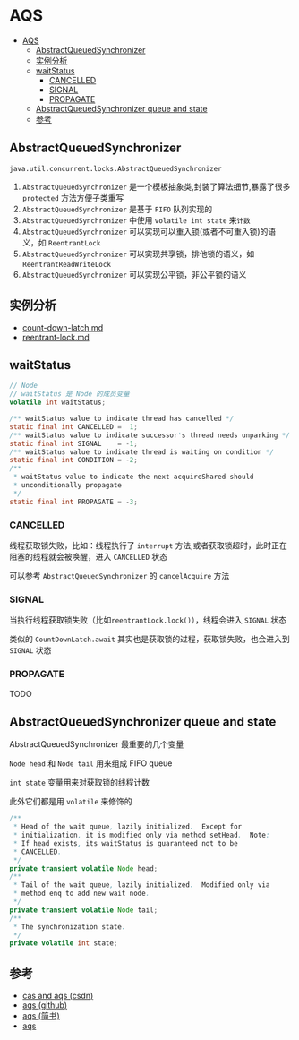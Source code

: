 # AQS

- [AQS](#AQS)
  - [AbstractQueuedSynchronizer](#AbstractQueuedSynchronizer)
  - [实例分析](#%E5%AE%9E%E4%BE%8B%E5%88%86%E6%9E%90)
  - [waitStatus](#waitStatus)
    - [CANCELLED](#CANCELLED)
    - [SIGNAL](#SIGNAL)
    - [PROPAGATE](#PROPAGATE)
  - [AbstractQueuedSynchronizer queue and state](#AbstractQueuedSynchronizer-queue-and-state)
  - [参考](#%E5%8F%82%E8%80%83)

## AbstractQueuedSynchronizer

`java.util.concurrent.locks.AbstractQueuedSynchronizer`

1. `AbstractQueuedSynchronizer` 是一个模板抽象类,封装了算法细节,暴露了很多 `protected` 方法方便子类重写
2. `AbstractQueuedSynchronizer` 是基于 `FIFO` 队列实现的
3. `AbstractQueuedSynchronizer` 中使用 `volatile int state` 来`计数`
4. `AbstractQueuedSynchronizer` 可以实现可以重入锁(或者不可重入锁)的语义，如 `ReentrantLock`
5. `AbstractQueuedSynchronizer` 可以实现共享锁，排他锁的语义，如 `ReentrantReadWriteLock`
6. `AbstractQueuedSynchronizer` 可以实现公平锁，非公平锁的语义

## 实例分析

- [count-down-latch.md](count-down-latch.md)
- [reentrant-lock.md](reentrant-lock.md)

## waitStatus

```java
// Node
// waitStatus 是 Node 的成员变量
volatile int waitStatus;
```

```java
/** waitStatus value to indicate thread has cancelled */
static final int CANCELLED =  1;
/** waitStatus value to indicate successor's thread needs unparking */
static final int SIGNAL    = -1;
/** waitStatus value to indicate thread is waiting on condition */
static final int CONDITION = -2;
/**
 * waitStatus value to indicate the next acquireShared should
 * unconditionally propagate
 */
static final int PROPAGATE = -3;
```

### CANCELLED

线程获取锁失败，比如：线程执行了 `interrupt` 方法,或者获取锁超时，此时正在阻塞的线程就会被唤醒，进入 `CANCELLED` 状态

可以参考 `AbstractQueuedSynchronizer` 的 `cancelAcquire` 方法

### SIGNAL

当执行线程获取锁失败（比如`reentrantLock.lock()`），线程会进入 `SIGNAL` 状态

类似的 `CountDownLatch.await` 其实也是获取锁的过程，获取锁失败，也会进入到 `SIGNAL` 状态

### PROPAGATE

TODO

## AbstractQueuedSynchronizer queue and state

AbstractQueuedSynchronizer 最重要的几个变量

`Node head` 和 `Node tail` 用来组成 FIFO queue

`int state` 变量用来对获取锁的线程计数

此外它们都是用 `volatile` 来修饰的

```java
/**
 * Head of the wait queue, lazily initialized.  Except for
 * initialization, it is modified only via method setHead.  Note:
 * If head exists, its waitStatus is guaranteed not to be
 * CANCELLED.
 */
private transient volatile Node head;
/**
 * Tail of the wait queue, lazily initialized.  Modified only via
 * method enq to add new wait node.
 */
private transient volatile Node tail;
/**
 * The synchronization state.
 */
private volatile int state;
```

## 参考

- [cas and aqs (csdn)](https://blog.csdn.net/u010862794/article/details/72892300)
- [aqs (github)](<https://github.com/CL0610/Java-concurrency/blob/master/08.%E5%88%9D%E8%AF%86Lock%E4%B8%8EAbstractQueuedSynchronizer(AQS)/%E5%88%9D%E8%AF%86Lock%E4%B8%8EAbstractQueuedSynchronizer(AQS).md>)
- [aqs (简书)](https://www.jianshu.com/p/cc308d82cc71)
- [aqs](https://wyj.shiwuliang.com/JAVA%20-%20AQS%E6%BA%90%E7%A0%81%E8%A7%A3%E8%AF%BB.html)
